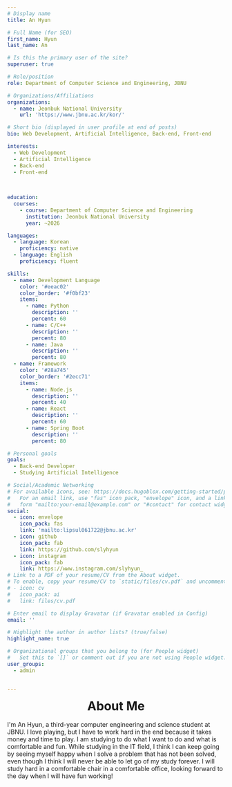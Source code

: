 ```yaml
---
# Display name
title: An Hyun

# Full Name (for SEO)
first_name: Hyun
last_name: An

# Is this the primary user of the site?
superuser: true

# Role/position
role: Department of Computer Science and Engineering, JBNU

# Organizations/Affiliations
organizations:
  - name: Jeonbuk National University
    url: 'https://www.jbnu.ac.kr/kor/'

# Short bio (displayed in user profile at end of posts)
bio: Web Development, Artificial Intelligence, Back-end, Front-end

interests:
  - Web Development
  - Artificial Intelligence
  - Back-end
  - Front-end
  

  
education:
  courses:
    - course: Department of Computer Science and Engineering
      institution: Jeonbuk National University
      year: ~2026

languages:
  - language: Korean
    proficiency: native
  - language: English
    proficiency: fluent

skills:
  - name: Development Language
    color: '#eeac02'
    color_border: '#f0bf23'
    items:
      - name: Python
        description: ''
        percent: 60
      - name: C/C++
        description: ''
        percent: 80
      - name: Java
        description: ''
        percent: 80
  - name: Framework
    color: '#28a745'
    color_border: '#2ecc71'
    items:
      - name: Node.js
        description: ''
        percent: 40
      - name: React
        description: ''
        percent: 60
      - name: Spring Boot
        description: ''
        percent: 80

# Personal goals
goals:
  - Back-end Developer
  - Studying Artificial Intelligence

# Social/Academic Networking
# For available icons, see: https://docs.hugoblox.com/getting-started/page-builder/#icons
#   For an email link, use "fas" icon pack, "envelope" icon, and a link in the
#   form "mailto:your-email@example.com" or "#contact" for contact widget.
social:
  - icon: envelope
    icon_pack: fas
    link: 'mailto:lipsul061722@jbnu.ac.kr'
  - icon: github
    icon_pack: fab
    link: https://github.com/slyhyun
  - icon: instagram
    icon_pack: fab
    link: https://www.instagram.com/slyhyun_
# Link to a PDF of your resume/CV from the About widget.
# To enable, copy your resume/CV to `static/files/cv.pdf` and uncomment the lines below.
# - icon: cv
#   icon_pack: ai
#   link: files/cv.pdf

# Enter email to display Gravatar (if Gravatar enabled in Config)
email: ''

# Highlight the author in author lists? (true/false)
highlight_name: true

# Organizational groups that you belong to (for People widget)
#   Set this to `[]` or comment out if you are not using People widget.
user_groups:
  - admin


---
```

<div style="text-align: center; font-size: 2em; font-weight: bold;">
  About Me
</div>
<br>
I'm An Hyun, a third-year computer engineering and science student at JBNU. I love playing, but I have to work hard in the end because it takes money and time to play. I am studying to do what I want to do and what is comfortable and fun. While studying in the IT field, I think I can keep going by seeing myself happy when I solve a problem that has not been solved, even though I think I will never be able to let go of my study forever. I will study hard in a comfortable chair in a comfortable office, looking forward to the day when I will have fun working!
<br>
<br>
<br>